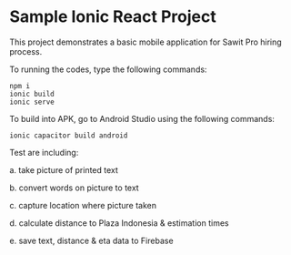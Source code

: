 # Sample Ionic React Project

This project demonstrates a basic mobile application for Sawit Pro hiring process.

To running the codes, type the following commands:

```shell
npm i
ionic build
ionic serve
```

To build into APK, go to Android Studio using the following commands:

```shell
ionic capacitor build android
```

Test are including:

a. take picture of printed text

b. convert words on picture to text

c. capture location where picture taken

d. calculate distance to Plaza Indonesia & estimation times

e. save text, distance & eta data to Firebase
